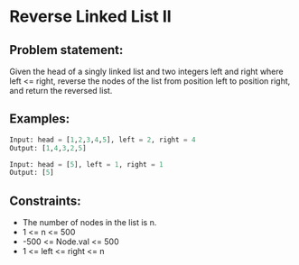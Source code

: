 # Reverse Linked List II

## Problem statement:
Given the head of a singly linked list and two integers left and right where left <= right, reverse the nodes of the list from position left to position right, and return the reversed list.

## Examples:
```py
Input: head = [1,2,3,4,5], left = 2, right = 4
Output: [1,4,3,2,5]
```
```py
Input: head = [5], left = 1, right = 1
Output: [5]
```

## Constraints:
- The number of nodes in the list is n.
- 1 <= n <= 500
- -500 <= Node.val <= 500
- 1 <= left <= right <= n
